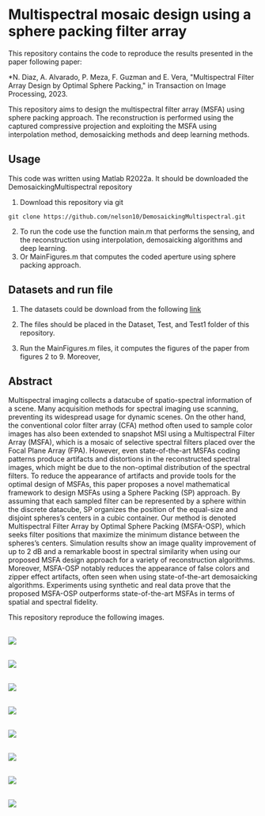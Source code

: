 # Multispectral mosaic design using a sphere packing filter array

This repository contains the code to reproduce the results presented in the paper following paper:

*N. Diaz, A. Alvarado, P. Meza, F. Guzman and E. Vera, "Multispectral Filter Array Design by Optimal Sphere Packing," in Transaction on Image Processing, 2023.

This repository aims to design the multispectral filter array (MSFA) using sphere packing approach. The reconstruction is performed using the captured compressive projection and exploiting the MSFA using interpolation method, demosaicking methods and deep learning methods.

## Usage

This code was written using Matlab R2022a. It should be downloaded the DemosaickingMultispectral repository
1. Download this repository via git 
```
git clone https://github.com/nelson10/DemosaickingMultispectral.git
```
2. To run the code use the function main.m that performs the sensing, and the reconstruction using interpolation, demosaicking algorithms and deep learning.
3. Or MainFigures.m that computes the coded aperture using sphere packing approach.


## Datasets and run file

1. The datasets could be download from the following [link](https://www1.cs.columbia.edu/CAVE/databases/multispectral/)

2. The files should be placed in the Dataset, Test, and Test1 folder of this repository.

3. Run the MainFigures.m files, it computes the figures of the paper from figures 2 to 9. Moreover, 

## Abstract

Multispectral imaging collects a datacube of spatio-spectral information of a scene. Many acquisition methods for spectral imaging use scanning, preventing its widespread usage for dynamic scenes. On the other hand, the conventional color filter array (CFA) method often used to sample color images has also been extended to snapshot MSI using a Multispectral Filter Array (MSFA), which is a mosaic of selective spectral filters placed over the Focal Plane Array (FPA). However, even state-of-the-art MSFAs coding patterns produce artifacts and distortions in the reconstructed spectral images, which might be due to the non-optimal distribution of the spectral filters. To reduce the appearance of artifacts and provide tools for the optimal design of MSFAs, this paper proposes a novel mathematical framework to design MSFAs using a Sphere Packing (SP) approach. By assuming that each sampled filter can be represented by a sphere within the discrete datacube, SP organizes the position of the equal-size and disjoint spheres’s centers in a cubic container. Our method is denoted Multispectral Filter Array by Optimal Sphere Packing (MSFA-OSP), which seeks filter positions that maximize the minimum distance between the spheres’s centers. Simulation results show an image quality improvement of up to 2 dB and a remarkable boost in spectral similarity when using our proposed
MSFA design approach for a variety of reconstruction algorithms. Moreover, MSFA-OSP notably reduces the appearance of false colors and zipper effect artifacts, often seen when using state-of-the-art demosaicking algorithms. Experiments using synthetic and real data prove that the proposed MSFA-OSP outperforms state-of-the-art MSFAs in terms of spatial and spectral fidelity.


This repository reproduce the following images.

<br/><img src='/figures/figure2.png'>

<br/><img src='/figures/figure3.png'>

<br/><img src='/figures/figure4.png'>

<br/><img src='/figures/figure5.png'>

<br/><img src='/figures/figure6.png'>

<br/><img src='/figures/figure7.png'>

<br/><img src='/figures/figure8.png'>

<br/><img src='/figures/figure9.png'>


